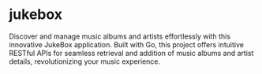 # jukebox
Discover and manage music albums and artists effortlessly with this innovative JukeBox application. Built with Go, this project offers intuitive RESTful APIs for seamless retrieval and addition of music albums and artist details, revolutionizing your music experience.

